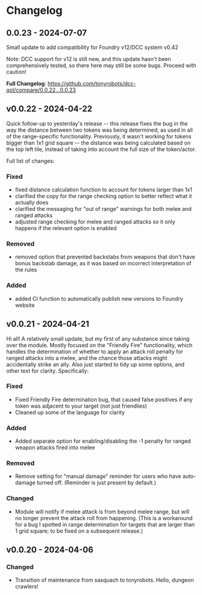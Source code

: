 # Changelog

## 0.0.23 - 2024-07-07

Small update to add compatibility for Foundry v12/DCC system v0.42

Note: DCC support for v12 is still new, and this update hasn't been comprehensively tested, so there here may still be some bugs. Proceed with caution!

**Full Changelog**: https://github.com/tonyrobots/dcc-qol/compare/0.0.22...0.0.23

## v0.0.22 - 2024-04-22

Quick follow-up to yesterday's release -- this release fixes the bug in the way the distance between two tokens was being determined, as used in all of the range-specific functionality. Previously, it wasn't working for tokens bigger than 1x1 grid square -- the distance was being calculated based on the top left tile, instead of taking into account the full size of the token/actor.

Full list of changes:

### Fixed

- fixed distance calculation function to account for tokens larger than 1x1
- clarified the copy for the range checking option to better reflect what it actually does
- clarified the messaging for "out of range" warnings for both melee and ranged attacks
- adjusted range checking for melee and ranged attacks so it only happens if the relevant option is enabled

### Removed

- removed option that prevented backstabs from weapons that don't have bonus backstab damage, as it was based on incorrect interpretation of the rules

### Added

- added CI function to automatically publish new versions to Foundry website

## v0.0.21 - 2024-04-21

Hi all! A relatively small update, but my first of any substance since taking over the module. Mostly focused on the "Friendly Fire" functionality, which handles the determination of whether to apply an attack roll penalty for ranged attacks into a melee, and the chance those attacks might accidentally strike an ally. Also just started to tidy up some options, and other text for clarity. Specifically:

### Fixed

- Fixed Friendly Fire determination bug, that caused false positives if any token was adjacent to your target (not just friendlies)
- Cleaned up some of the language for clarity

### Added

- Added separate option for enabling/disabling the -1 penalty for ranged weapon attacks fired into melee

### Removed

- Remove setting for "manual damage" reminder for users who have auto-damage turned off. (Reminder is just present by default.)

### Changed

- Module will notify if melee attack is from beyond melee range, but will no longer prevent the attack roll from happening. (This is a workaround for a bug I spotted in range determination for targets that are larger than 1 grid square; to be fixed on a subsequent release.)

## v0.0.20 - 2024-04-06

### Changed

- Transition of maintenance from sasquach to tonyrobots. Hello, dungeon crawlers!
